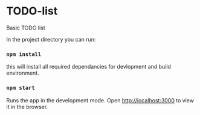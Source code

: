 # TODO-list
Basic TODO list

In the project directory you can run:

### `npm install`

this will install all required dependancies for devlopment and build environment.

### `npm start`

Runs the app in the development mode.
Open [http://localhost:3000](http://localhost:3000) to view it in the browser.
